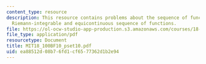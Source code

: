 ```yaml
---
content_type: resource
description: This resource contains problems about the sequence of functions on R,
  Riemann-integrable and equicontinuous sequence of functions.
file: https://ol-ocw-studio-app-production.s3.amazonaws.com/courses/18-100b-analysis-i-fall-2010/ea88512d08b76fd1cf6577362d1b2e94_MIT18_100BF10_pset10.pdf
file_type: application/pdf
resourcetype: Document
title: MIT18_100BF10_pset10.pdf
uid: ea88512d-08b7-6fd1-cf65-77362d1b2e94
---
```

